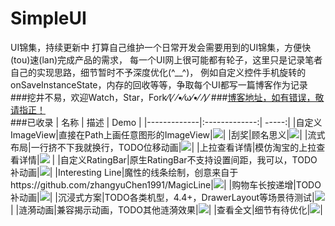 # SimpleUI
UI锦集，持续更新中
打算自己维护一个日常开发会需要用到的UI锦集，方便快(tou)速(lan)完成产品的需求，
每一个UI网上很可能都有轮子，这里只是记录笔者自己的实现思路，细节暂时不予深度优化(^__^)，
例如自定义控件手机旋转的onSaveInstanceState，内存的回收等等，争取每个UI都写一篇博客作为记录
<br/>
###挖井不易，欢迎Watch，Star，Fork⁄(⁄ ⁄•⁄ω⁄•⁄ ⁄)⁄
###[博客地址，如有错误，敬请指正！](http://blog.csdn.net/TK201509/article/)
<br/>
###已收录
| 名称 | 描述 | Demo |
|-------------|:-------------:| -----:|
|自定义ImageView|直接在Path上画任意图形的ImageView|![](https://github.com/TruthKeeper/SimpleUI/blob/master/screenshots/diy_imageview.png)|
|刮奖|顾名思义|![](https://github.com/TruthKeeper/SimpleUI/blob/master/screenshots/scratch.gif)|
|流式布局|一行挤不下我就换行，TODO位移动画|![](https://github.com/TruthKeeper/SimpleUI/blob/master/screenshots/flow.gif)|
|上拉查看详情|模仿淘宝的上拉查看详情|![](https://github.com/TruthKeeper/SimpleUI/blob/master/screenshots/pull_detail.gif) |
|自定义RatingBar|原生RatingBar不支持设置间距，我可以，TODO补动画|![](https://github.com/TruthKeeper/SimpleUI/blob/master/screenshots/ratingbar.gif)|
|Interesting Line|魔性的线条绘制，创意来自于https://github.com/zhangyuChen1991/MagicLine|![](https://github.com/TruthKeeper/SimpleUI/blob/master/screenshots/interesting_line.gif)|
|购物车长按递增|TODO补动画|![](https://github.com/TruthKeeper/SimpleUI/blob/master/screenshots/keep_change.gif)|
|沉浸式方案|TODO各类机型，4.4+，DrawerLayout等场景待测试|![](https://github.com/TruthKeeper/SimpleUI/blob/master/screenshots/statusbar.gif)|
|涟漪动画|兼容揭示动画，TODO其他涟漪效果|![](https://github.com/TruthKeeper/SimpleUI/blob/master/screenshots/ripple.gif)|
|查看全文|细节有待优化|![](https://github.com/TruthKeeper/SimpleUI/blob/master/screenshots/expand_text.gif)|
